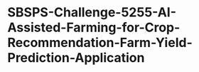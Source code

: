 # SBSPS-Challenge-5255-AI-Assisted-Farming-for-Crop-Recommendation-Farm-Yield-Prediction-Application
